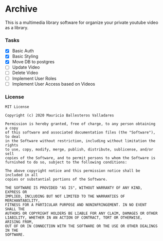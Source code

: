 # Archive

This is a multimedia library software for organize your private youtube video as a library.

### Tasks

- [x] Basic Auth
- [x] Basic Styling
- [x] Move DB to postgres
- [ ] Update Video
- [ ] Delete Video
- [ ] Implement User Roles
- [ ] Implement User Access based on Videos

### License

```
MIT License

Copyright (c) 2020 Mauricio Ballesteros Valladares

Permission is hereby granted, free of charge, to any person obtaining a copy
of this software and associated documentation files (the "Software"), to deal
in the Software without restriction, including without limitation the rights
to use, copy, modify, merge, publish, distribute, sublicense, and/or sell
copies of the Software, and to permit persons to whom the Software is
furnished to do so, subject to the following conditions:

The above copyright notice and this permission notice shall be included in all
copies or substantial portions of the Software.

THE SOFTWARE IS PROVIDED "AS IS", WITHOUT WARRANTY OF ANY KIND, EXPRESS OR
IMPLIED, INCLUDING BUT NOT LIMITED TO THE WARRANTIES OF MERCHANTABILITY,
FITNESS FOR A PARTICULAR PURPOSE AND NONINFRINGEMENT. IN NO EVENT SHALL THE
AUTHORS OR COPYRIGHT HOLDERS BE LIABLE FOR ANY CLAIM, DAMAGES OR OTHER
LIABILITY, WHETHER IN AN ACTION OF CONTRACT, TORT OR OTHERWISE, ARISING FROM,
OUT OF OR IN CONNECTION WITH THE SOFTWARE OR THE USE OR OTHER DEALINGS IN THE
SOFTWARE.
```
